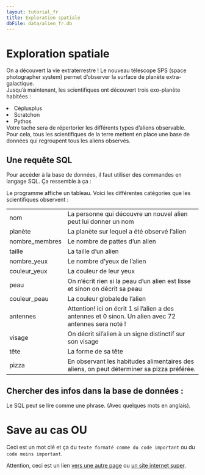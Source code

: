 ```yaml
---
layout: tutorial_fr
title: Exploration spatiale
dbFile: data/alien_fr.db
---
```


# Exploration spatiale

On a découvert la vie extraterrestre ! Le nouveau télescope SPS (space photographer system) permet d’observer la surface de planète extra-galactique.
<br>Jusqu’à maintenant, les scientifiques ont découvert trois exo-planète habitées : 
<li>Céplusplus</li>
<li>Scratchon</li>
<li>Pythos</li>
Votre tache sera de répertorier les différents types d’aliens observable. Pour cela, tous les scientifiques de la terre mettent en place une base de données qui regroupent tous les aliens observés.

<a name="base"></a>

## Une requête SQL
Pour accéder à la base de données, il faut utiliser des commandes en langage SQL. Ça ressemble à ça :
<sql-exercise
  data-question="Du code SQL"
  data-comment="Appuie sur Run pour voir ce qui se passe."
  data-default-text="SELECT *
  FROM extraterrestres
  LIMITE 10">
  </sql-exercise>
  
Le programme affiche un tableau. Voici les différentes catégories que les scientifiques observent :

<table>
 <tr>
  <td>nom</td>
  <td>La personne qui
  découvre un nouvel alien peut lui donner un nom</td>
 </tr>
 <tr>
  <td >planète</td>
  <td>La planète sur lequel a été observé l’alien</td>
 </tr>
 <tr>
  <td>nombre_membres</td>
  <td>Le nombre de pattes d’un alien</td>
 </tr>
 <tr>
  <td>taille</td>
  <td>La taille d’un  alien</td>
 </tr>
 <tr>
   <td>nombre_yeux</td>
  <td>Le nombre d’yeux de l’alien</td>
 </tr>
 <tr>
  <td>couleur_yeux</td>
  <td>La couleur de leur yeux</td>
 </tr>
 <tr>
  <td>peau</td>
  <td>On n’écrit rien si la peau d’un alien est lisse et sinon on décrit sa peau</td>
 </tr>
<tr>
<td>couleur_peau</td>
  <td>La couleur globalede l’alien </td>
 </tr>
 <tr >
  <td>antennes</td>
  <td>Attention! ici on écrit 1 si l’alien a des antennes et 0 sinon. Un alien avec 72 antennes sera noté !</td>
 </tr>
 <tr >
  <td >visage</td>
  <td >On décrit sil’alien à un signe distinctif sur son visage </td>
 </tr>
 <tr>
  <td > tête</td>
  <td >La forme de sa tête</td>
 </tr>
 <tr>
  <td> pizza </td>
  <td> En observant les habitudes alimentaires des aliens, on peut déterminer sa pizza préférée.</td>
 </tr>
</table>

## Chercher des infos dans la base de données :
Le SQL peut se lire comme une phrase. (Avec quelques mots en anglais). 
<sql-exercise
  data-question="Si on veut chercher l'alien ' RODGERSIA_8121', il faut écrire:"
  data-default-text="/*On sélectionne toute les variables */ 
SELECT *  
/*On indique quelle base de données */ 
FROM extraterrestres
WHERE nom= 'RODGERSIA_8121'"
  data-solution="">
  </sql-exercise>



# Save au cas OU

Ceci est un <span class="keyword">mot clé</span> et ça du <code class=keyword>texte formaté comme du code important</code> ou du <code>code moins important</code>.

<sql-exercise
  data-question="Titre du bloc SQL"
  data-comment="Commentaire"
  data-default-text="texte par défault dans le champs de texte à remplir"></sql-exercise>

<sql-exercise
  data-question="On peut aussi mettre une solution et afficher du texte si l'exercice est réussi"
  data-comment="Si "
  data-default-text = "/* Ceci est un commentaire. */
  Quelle est la vraie vérité?"
  data-solution="C'est la vérité vraie"
success-message="Bravo"
failure-message="Pas bravo"></sql-exercise>

<div class="warning">
Attention, ceci est un lien <a href="commandes_sql.html">vers une autre page</a> ou <a href="https://theuselessweb.com/">un site internet super</a>.
</div>

<input-feedback 
data-title="Exercice sous forme de texte"
data-solution="la solution"
success-message="Bravo"
failure-message="NUL"></input-feedback>
